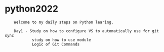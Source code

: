 # python2022
        Welcome to my daily steps on Python learing.

        Day1 - Study on how to configure VS to automatically use for git sync
                study on how to use module
                Logic of Git Commands

        


